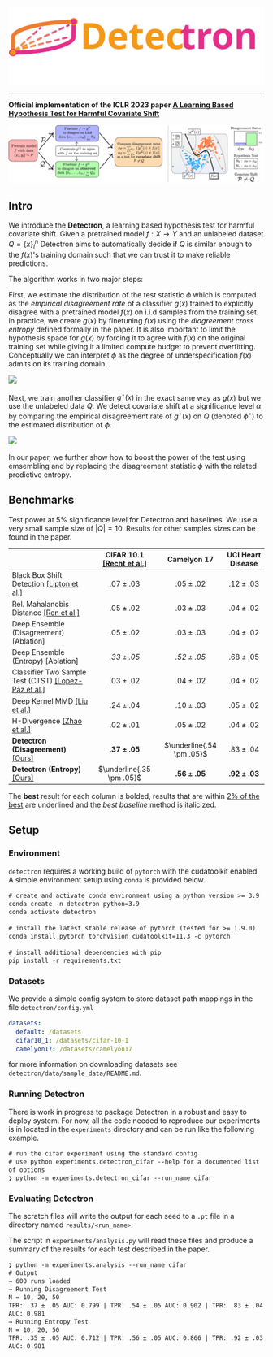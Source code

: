 ![](logo.svg)
___
**Official implementation of the ICLR 2023 paper [A Learning Based Hypothesis Test for Harmful Covariate Shift
](https://arxiv.org/abs/2212.02742)**

![](figure.png)

## Intro
We introduce the **Detectron**, a learning based hypothesis test for harmful covariate shift. Given a pretrained model $f: X\to Y$ and an unlabeled dataset $Q=\{x\}_i^n$ Detectron aims to automatically decide if $Q$ is similar enough to the $f(x)$'s training domain such that we can trust it to make reliable predictions.  

The algorithm works in two major steps:

First, we estimate the distribution of the test statistic $\phi$ which is computed as the *empirical disagreement rate* of a classifier $g(x)$ trained to explicitly disagree with a pretrained model $f(x)$ on i.i.d samples from the training set.  In practice, we create $g(x)$ by finetuning $f(x)$ using the _diagreement cross entropy_ defined formally in the paper. It is also important to limit the hypothesis space for $g(x)$ by forcing it to agree with $f(x)$ on the original training set while giving it a limited compute budget to prevent overfitting. Conceptually we can interpret $\phi$ as the degree of underspecification $f(x)$ admits on its training domain.

![](gif1.gif)

Next, we train another classifier $g^\star(x)$ in the exact same way as $g(x)$ but we use the unlabeled data $Q$. We detect covariate shift at a significance level $\alpha$ by comparing the empirical disagreement rate of $g^\star(x)$ on $Q$ (denoted $\phi^\star$) to the estimated distribution of $\phi$.

![](gif2.gif)

In our paper, we further show how to boost the power of the test using emsembling and by replacing the disagreement statistic $\phi$ with the related predictive entropy.  

## Benchmarks 
Test power at $5\%$ significance level for Detectron and baselines. We use a very small sample size of $|Q|=10$. Results for other samples sizes can be found in the paper.

| | CIFAR 10.1 [[Recht et al.]](https://arxiv.org/abs/1806.00451) |	Camelyon 17 |	UCI Heart Disease |
|---| :---: | :---: | :---: |
|Black Box Shift Detection [[Lipton et al.]](https://arxiv.org/abs/1802.03916)	|$.07\pm.03$ | $.05 \pm .02$ | $.12 \pm .03$ |
| Rel. Mahalanobis Distance [[Ren et al.]](https://arxiv.org/abs/2106.09022) | $.05 \pm .02$ | $.03 \pm .03$ | $.04 \pm .02$ |
|Deep Ensemble (Disagreement) [Ablation]	| $.05 \pm .02$ | $.03 \pm .03$ | $.04 \pm .02$ |
|Deep Ensemble (Entropy) [Ablation]	| $\mathit{.33 \pm .05}$ | $\mathit{.52 \pm .05}$ | $.68 \pm .05$ |
|Classifier Two Sample Test (CTST) [[Lopez-Paz et al.]](https://arxiv.org/abs/1610.06545)|	 $.03 \pm .02$  |  $.04 \pm .02$  |   $.04 \pm .02$ |
|Deep Kernel MMD [[Liu et al.]](https://arxiv.org/abs/2002.09116)	| $.24 \pm .04$ |  $.10 \pm .03$ |  $.05 \pm .02$ |
|H-Divergence [[Zhao et al.]](https://openreview.net/forum?id=KB5onONJIAU)|	$.02\pm .01$   |  $.05\pm .02$ |  $.04\pm .02$ |
|**Detectron (Disagreement)** [[Ours]](https://arxiv.org/abs/2212.02742) | $\mathbf{.37 \pm .05}$  |  $\underline{.54 \pm .05}$  |   $.83 \pm .04$ |
|**Detectron (Entropy)** [[Ours]](https://arxiv.org/abs/2212.02742) | $\underline{.35 \pm .05}$  |  $\mathbf{.56 \pm .05}$  |   $\mathbf{.92 \pm .03}$|

 The **best** result for each column is bolded, results that are within <ins>2% of the best</ins> are underlined and the _best baseline_ method is italicized.

## Setup

### Environment

`detectron` requires a working build of `pytorch` with the cudatoolkit enabled.
A simple environment setup using `conda` is provided below.

```shell
# create and activate conda environment using a python version >= 3.9
conda create -n detectron python=3.9
conda activate detectron

# install the latest stable release of pytorch (tested for >= 1.9.0)
conda install pytorch torchvision cudatoolkit=11.3 -c pytorch

# install additional dependencies with pip
pip install -r requirements.txt
```

### Datasets

We provide a simple config system to store dataset path mappings in the file `detectron/config.yml`

```yaml
datasets:
  default: /datasets
  cifar10_1: /datasets/cifar-10-1
  camelyon17: /datasets/camelyon17
```

for more information on downloading datasets see `detectron/data/sample_data/README.md`.

### Running Detectron

There is work in progress to package Detectron in a robust and easy to deploy system.
For now, all the code needed to reproduce our experiments is in located in the `experiments` directory
and can be run like the following example.

```shell
# run the cifar experiment using the standard config
# use python experiments.detectron_cifar --help for a documented list of options
❯ python -m experiments.detectron_cifar --run_name cifar
```

### Evaluating Detectron

The scratch files will write the output for each seed to a `.pt` file in a directory named `results/<run_name>`.

The script in `experiments/analysis.py` will read these files and produce a summary of the results for each test
described in the paper.

```shell
❯ python -m experiments.analysis --run_name cifar
# Output
→ 600 runs loaded
→ Running Disagreement Test
N = 10, 20, 50
TPR: .37 ± .05 AUC: 0.799 | TPR: .54 ± .05 AUC: 0.902 | TPR: .83 ± .04 AUC: 0.981
→ Running Entropy Test
N = 10, 20, 50
TPR: .35 ± .05 AUC: 0.712 | TPR: .56 ± .05 AUC: 0.866 | TPR: .92 ± .03 AUC: 0.981

```

